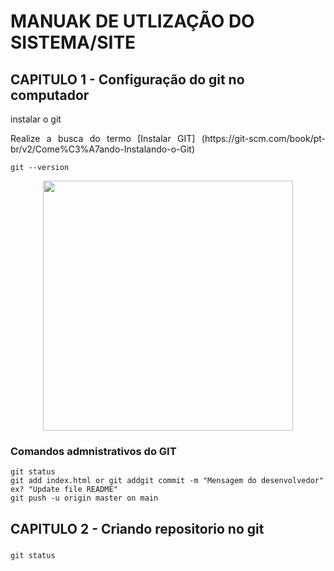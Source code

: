 #  MANUAK DE UTLIZAÇÃO DO SISTEMA/SITE
##  CAPITULO 1 - Configuração do git no computador 
instalar o git

<p align="justify">    
    Realize a busca do termo [Instalar GIT] (https://git-scm.com/book/pt-br/v2/Come%C3%A7ando-Instalando-o-Git)


<p align="center">
    <a href="https://git-scm.com/book/pt-br/v2/Come%C3%A7ando-Instalando-o-Git" target=_blank
     <ing src="docs/images/Git.png" width="400">
    </a>
</p>

```
git --version
```
<p align="center">
    <img src="docs/images/Gitversion.png" width="400"> 
</p>

### Comandos admnistrativos do GIT

```
git status
git add index.html or git addgit commit -m "Mensagem do desenvolvedor" ex? "Update file README"
git push -u origin master on main 
```

## CAPITULO 2 - Criando repositorio no git
###

`git status`


